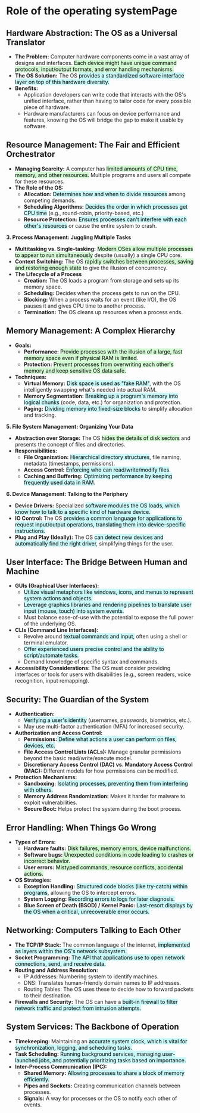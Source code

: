 
# Role of the operating systemPage

## Hardware Abstraction: The OS as a Universal Translator

- **The Problem:** Computer hardware components come in a vast array of designs and interfaces. <mark style="background: #BBFABBA6;">Each device might have unique command protocols, input/output formats, and error handling mechanisms.</mark>
- **The OS Solution:** The OS <mark style="background: #ABF7F7A6;">provides a standardized software interface layer on top of this hardware diversity.</mark>
- **Benefits:**
    - Application developers can write code that interacts with the OS's unified interface, rather than having to tailor code for every possible piece of hardware.
    - Hardware manufacturers can focus on device performance and features, knowing the OS will bridge the gap to make it usable by software.

## Resource Management: The Fair and Efficient Orchestrator

- **Managing Scarcity:** A computer has <mark style="background: #BBFABBA6;">limited amounts of CPU time, memory, and other resources.</mark> Multiple programs and users all compete for these resources.
- **The Role of the OS:**
    - **Allocation:** <mark style="background: #ABF7F7A6;">Determines how and when to divide resources</mark> among competing demands.
    - **Scheduling Algorithms:** <mark style="background: #ABF7F7A6;">Decides the order in which processes get CPU time</mark> (e.g., round-robin, priority-based, etc.)
    - **Resource Protection:** <mark style="background: #ABF7F7A6;">Ensures processes can't interfere with each other's resources</mark> or cause the entire system to crash.

**3. Process Management: Juggling Multiple Tasks**

- **Multitasking vs. Single-tasking:** <mark style="background: #BBFABBA6;">Modern OSes allow multiple processes to appear to run simultaneously</mark> despite (usually) a single CPU core.
- **Context Switching:** The OS <mark style="background: #BBFABBA6;">rapidly switches between processes, saving and restoring enough state</mark> to give the illusion of concurrency.
- **The Lifecycle of a Process**
    - **Creation:** The OS loads a program from storage and sets up its memory space.
    - **Scheduling:** Decides when the process gets to run on the CPU.
    - **Blocking:** When a process waits for an event (like I/O), the OS pauses it and gives CPU time to another process.
    - **Termination:** The OS cleans up resources when a process ends.

## Memory Management: A Complex Hierarchy

- **Goals:**
    - **Performance:** <mark style="background: #BBFABBA6;">Provide processes with the illusion of a large, fast memory space even if physical RAM is limited</mark>.
    - **Protection:** <mark style="background: #BBFABBA6;">Prevent processes from overwriting each other's memory and keep sensitive OS data safe.</mark>
- **Techniques:**
    - **Virtual Memory:** <mark style="background: #ABF7F7A6;">Disk space is used as "fake RAM"</mark>, with the OS intelligently swapping what's needed into actual RAM.
    - **Memory Segmentation:** <mark style="background: #ABF7F7A6;">Breaking up a program's memory into logical chunks</mark> (code, data, etc.) for organization and protection.
    - **Paging:** <mark style="background: #ABF7F7A6;">Dividing memory into fixed-size blocks</mark> to simplify allocation and tracking.

**5. File System Management: Organizing Your Data**

- **Abstraction over Storage:** The OS <mark style="background: #BBFABBA6;">hides the details of disk sectors</mark> and presents the concept of files and directories.
- **Responsibilities:**
    - **File Organization:** <mark style="background: #ABF7F7A6;">Hierarchical directory structures</mark>, file naming, metadata (timestamps, permissions).
    - **Access Control:** <mark style="background: #ABF7F7A6;">Enforcing who can read/write/modify files</mark>.
    - **Caching and Buffering:** <mark style="background: #ABF7F7A6;">Optimizing performance by keeping frequently used data in RAM</mark>.

**6. Device Management: Talking to the Periphery**

- **Device Drivers:** Specialized <mark style="background: #ABF7F7A6;">software modules the OS loads, which know how to talk to a specific kind of hardware device.</mark>
- **IO Control:** The OS <mark style="background: #ABF7F7A6;">provides a common language for applications to request input/output operations, translating them into device-specific instructions.</mark>
- **Plug and Play (Ideally):** The OS <mark style="background: #ABF7F7A6;">can detect new devices and automatically find the right driver</mark>, simplifying things for the user.

## User Interface: The Bridge Between Human and Machine

- **GUIs (Graphical User Interfaces):**
    - <mark style="background: #ABF7F7A6;">Utilize visual metaphors like windows, icons, and menus to represent system actions and objects.</mark>
    - <mark style="background: #ABF7F7A6;">Leverage graphics libraries and rendering pipelines to translate user input (mouse, touch) into system events.</mark>
    - Must balance ease-of-use with the potential to expose the full power of the underlying OS.
- **CLIs (Command Line Interfaces):**
    - Revolve around <mark style="background: #ABF7F7A6;">textual commands and input,</mark> often using a shell or terminal emulator.
    - <mark style="background: #ABF7F7A6;">Offer experienced users precise control and the ability to script/automate tasks.</mark>
    - Demand knowledge of specific syntax and commands.
- **Accessibility Considerations:** The OS must consider providing interfaces or tools for users with disabilities (e.g., screen readers, voice recognition, input remapping).

## Security: The Guardian of the System

- **Authentication:**
    - <mark style="background: #ABF7F7A6;">Verifying a user's identity</mark> (usernames, passwords, biometrics, etc.).
    - May use multi-factor authentication (MFA) for increased security.
- **Authorization and Access Control:**
    - **Permissions:**<mark style="background: #ABF7F7A6;"> Define what actions a user can perform on files, devices, etc.</mark>
    - **File Access Control Lists (ACLs):** Manage granular permissions beyond the basic read/write/execute model.
    - **Discretionary Access Control (DAC) vs. Mandatory Access Control (MAC):** Different models for how permissions can be modified.
- **Protection Mechanisms:**
    - **Sandboxing:** <mark style="background: #ABF7F7A6;">Isolating processes, preventing them from interfering with others.</mark>
    - **Memory Address Randomization:** Makes it harder for malware to exploit vulnerabilities.
    - **Secure Boot:** Helps protect the system during the boot process.

## Error Handling: When Things Go Wrong

- **Types of Errors:**
    - **Hardware faults:** <mark style="background: #BBFABBA6;">Disk failures, memory errors, device malfunctions.</mark>
    - **Software bugs:**<mark style="background: #BBFABBA6;"> Unexpected conditions in code leading to crashes or incorrect behavior.</mark>
    - **User errors:** <mark style="background: #BBFABBA6;">Mistyped commands, resource conflicts, accidental actions.</mark>
- **OS Strategies:**
    - **Exception Handling:** <mark style="background: #ABF7F7A6;">Structured code blocks (like try-catch) within programs</mark>, allowing the OS to intercept errors.
    - **System Logging:** <mark style="background: #ABF7F7A6;">Recording errors to logs for later diagnosis.</mark>
    - **Blue Screen of Death (BSOD) / Kernel Panic:** <mark style="background: #ABF7F7A6;">Last-resort displays by the OS when a critical, unrecoverable error occurs.</mark>

## Networking: Computers Talking to Each Other

- **The TCP/IP Stack:** The common language of the internet, <mark style="background: #ABF7F7A6;">implemented as layers within the OS's network subsystem.</mark>
- **Socket Programming:** <mark style="background: #ABF7F7A6;">The API that applications use to open network connections, send, and receive data.</mark>
- **Routing and Address Resolution:**
    - IP Addresses: Numbering system to identify machines.
    - DNS: Translates human-friendly domain names to IP addresses.
    - Routing Tables: The OS uses these to decide how to forward packets to their destination.
- **Firewalls and Security:** The OS can have a <mark style="background: #ABF7F7A6;">built-in firewall to filter network traffic and protect from intrusion attempts.</mark>

## System Services: The Backbone of Operation

- **Timekeeping:** Maintaining an <mark style="background: #ABF7F7A6;">accurate system clock, which is vital for synchronization, logging, and scheduling tasks.</mark>
- **Task Scheduling:** <mark style="background: #ABF7F7A6;">Running background services, managing user-launched jobs, and potentially prioritizing tasks based on importance.</mark>
- **Inter-Process Communication (IPC):**
    - **Shared Memory:** <mark style="background: #ABF7F7A6;">Allowing processes to share a block of memory efficiently.</mark>
    - **Pipes and Sockets:** Creating communication channels between processes.
    - **Signals:** A way for processes or the OS to notify each other of events.
